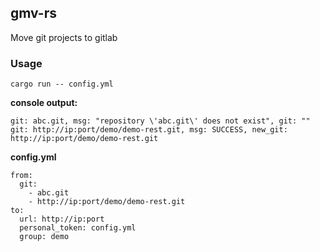 ## gmv-rs
Move git projects to gitlab

### Usage
```shell script
cargo run -- config.yml
```

**console output:**

```
git: abc.git, msg: "repository \'abc.git\' does not exist", git: ""
git: http://ip:port/demo/demo-rest.git, msg: SUCCESS, new_git: http://ip:port/demo/demo-rest.git
```

**config.yml**

```
from:
  git:
    - abc.git
    - http://ip:port/demo/demo-rest.git
to:
  url: http://ip:port
  personal_token: config.yml
  group: demo
```